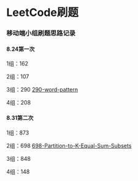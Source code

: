 # LeetCode刷题

### 移动端小组刷题思路记录

#### 8.24第一次

1组：162

2组：107

3组：290 [290-word-pattern](details/290-word-pattern.md)

4组：208

#### 8.31第二次

1组：873

2组：698 [698-Partition-to-K-Equal-Sum-Subsets](detail/698-Partition-to-K-Equal-Sum-Subsets.md)

3组：848

4组：148
